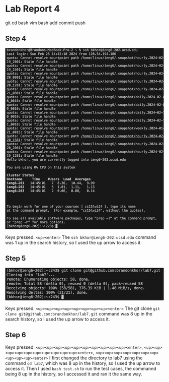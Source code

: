 # Lab Report 4
git cd bash vim bash add commit push
## Step 4

![Image](step4.png)

Keys pressed: `<up><enter>` The `ssh bkhor@ieng6-202.ucsd.edu` command was 1 up in the search history, so I used the up arrow to access it. 

## Step 5

![Image](step5.png)

Keys pressed: `<up><up><up><up><up><up><up><up><enter>` The git clone `git clone git@github.com:brandonkhor/lab7.git` command was 8 up in the search history, so I used the up arrow to access it.

## Step 6

Keys pressed: `<up><up><up><up><up><up><up><up><up><up><enter>`, `<up><up><up><up><up><up><up><up><up><up><enter>`, `<up><up><up><up><up><up><up><up><up><up><enter>` I first changed the directory to lab7 using the command `cd lab7`, which was 8 up in the history, so I used the up arrow to access it. Then I used `bash test.sh` to run the test cases, the commannd being 8 up in the history, so I accessed it and ran it the same way.
